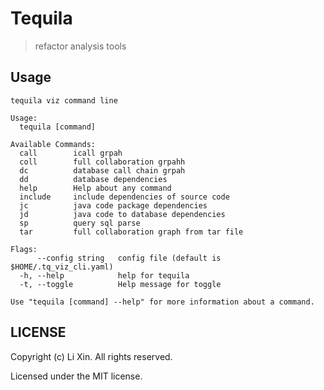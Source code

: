 # Tequila

> refactor analysis tools

## Usage

```
tequila viz command line

Usage:
  tequila [command]

Available Commands:
  call        icall grpah
  coll        full collaboration grpahh
  dc          database call chain grpah
  dd          database dependencies
  help        Help about any command
  include     include dependencies of source code
  jc          java code package dependencies
  jd          java code to database dependencies
  sp          query sql parse
  tar         full collaboration graph from tar file

Flags:
      --config string   config file (default is $HOME/.tq_viz_cli.yaml)
  -h, --help            help for tequila
  -t, --toggle          Help message for toggle

Use "tequila [command] --help" for more information about a command.
```

LICENSE
---

Copyright (c) Li Xin. All rights reserved.

Licensed under the MIT license.